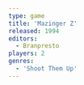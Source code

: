 ```yaml
---
type: game
title: 'Mazinger Z'
released: 1994
editors: 
  - Branpresto
players: 2
genres:
  - 'Shoot Them Up'
---
```

